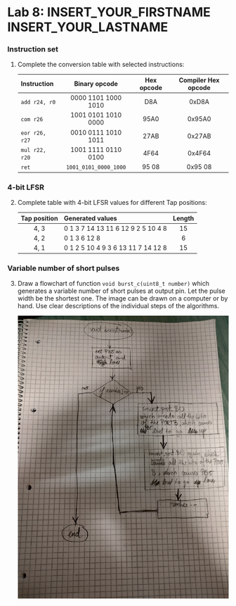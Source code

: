 # Lab 8: INSERT_YOUR_FIRSTNAME INSERT_YOUR_LASTNAME

### Instruction set

1. Complete the conversion table with selected instructions:

   | **Instruction** | **Binary opcode** | **Hex opcode** | **Compiler Hex opcode** |
   | :-- | :-: | :-: | :-: |
   | `add r24, r0` | 0000 1101 1000 1010 | D8A | 0xD8A |
   | `com r26` | 1001 0101 1010 0000 | 95A0  | 0x95A0  |
   | `eor r26, r27` | 0010	0111	1010	1011  | 27AB  | 0x27AB   |
   | `mul r22, r20` |  1001	1111	0110	0100 | 4F64 | 0x4F64  |
   | `ret` | `1001_0101_0000_1000` | 95 08 | 0x95 08  |

### 4-bit LFSR

2. Complete table with 4-bit LFSR values for different Tap positions:

   | **Tap position** | **Generated values** | **Length** |
   | :-: | :-- | :-: |
   | 4, 3 | 0 1 3 7 14 13 11 6 12 9 2 5 10 4 8 | 15  |
   | 4, 2 | 0 1 3 6 12 8 | 6 |
   | 4, 1 | 0 1 2 5 10 4 9 3 6 13 11 7 14 12 8 | 15 |

### Variable number of short pulses

3. Draw a flowchart of function `void burst_c(uint8_t number)` which generates a variable number of short pulses at output pin. Let the pulse width be the shortest one. The image can be drawn on a computer or by hand. Use clear descriptions of the individual steps of the algorithms.

   ![your figure](https://github.com/dragos2001/digital-electonics-2/blob/main/lab8-asm/images/burstchart.jpg)
